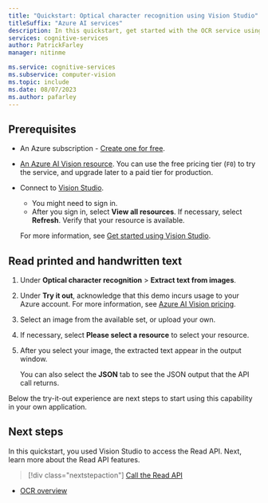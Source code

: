 ```yaml
---
title: "Quickstart: Optical character recognition using Vision Studio"
titleSuffix: "Azure AI services"
description: In this quickstart, get started with the OCR service using Vision Studio.
services: cognitive-services
author: PatrickFarley
manager: nitinme

ms.service: cognitive-services
ms.subservice: computer-vision
ms.topic: include
ms.date: 08/07/2023
ms.author: pafarley
---
```


## Prerequisites

- An Azure subscription - [Create one for free](https://azure.microsoft.com/free/cognitive-services/).
- [An Azure AI Vision resource](https://portal.azure.com/#create/Microsoft.CognitiveServicesComputerVision). You can use the free pricing tier (`F0`) to try the service, and upgrade later to a paid tier for production.
- Connect to [Vision Studio](https://portal.vision.cognitive.azure.com/).

  - You might need to sign in.
  - After you sign in, select **View all resources**. If necessary, select **Refresh**. Verify that your resource is available.

  For more information, see [Get started using Vision Studio](../overview-vision-studio.md#get-started-using-vision-studio).

## Read printed and handwritten text

1. Under **Optical character recognition** > **Extract text from images**.
1. Under **Try it out**, acknowledge that this demo incurs usage to your Azure account. For more information, see [Azure AI Vision pricing](https://azure.microsoft.com/pricing/details/cognitive-services/computer-vision/).
1. Select an image from the available set, or upload your own.
1. If necessary, select **Please select a resource** to select your resource.
1. After you select your image, the extracted text appear in the output window.

   You can also select the **JSON** tab to see the JSON output that the API call returns.

Below the try-it-out experience are next steps to start using this capability in your own application.

## Next steps

In this quickstart, you used Vision Studio to access the Read API. Next, learn more about the Read API features.

> [!div class="nextstepaction"]
> [Call the Read API](../how-to/call-read-api.md)

- [OCR overview](../overview-ocr.md)

